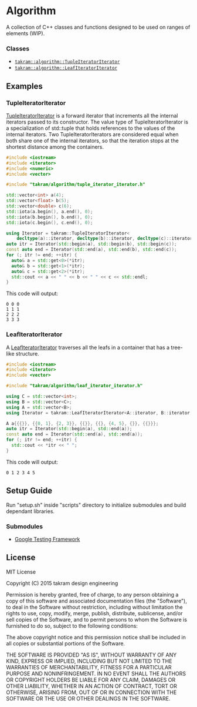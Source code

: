 Algorithm
=========

A collection of C++ classes and functions designed to be used on ranges of elements (WIP).

### Classes

- [`takram::algorithm::TupleIteratorIterator`](src/takram/algorithm/tuple_iterator_iterator.h)
- [`takram::algorithm::LeafIteratorIterator`](src/takram/algorithm/leaf_iterator_iterator.h)

## Examples

### TupleIteratorIterator

[TupleIteratorIterator](src/takram/algorithm/tuple_iterator_iterator.h) is a forward iterator that increments all the internal iterators passed to its constructor. The value type of TupleIteratorIterator is a specialization of std::tuple that holds references to the values of the internal iterators. Two TupleIteratorIterators are considered equal when both share one of the internal iterators, so that the iteration stops at the shortest distance among the containers.

```cpp
#include <iostream>
#include <iterator>
#include <numeric>
#include <vector>

#include "takram/algorithm/tuple_iterator_iterator.h"

std::vector<int> a(4);
std::vector<float> b(5);
std::vector<double> c(6);
std::iota(a.begin(), a.end(), 0);
std::iota(b.begin(), b.end(), 0);
std::iota(c.begin(), c.end(), 0);

using Iterator = takram::TupleIteratorIterator<
    decltype(a)::iterator, decltype(b)::iterator, decltype(c)::iterator>;
auto itr = Iterator(std::begin(a), std::begin(b), std::begin(c));
const auto end = Iterator(std::end(a), std::end(b), std::end(c));
for (; itr != end; ++itr) {
  auto& a = std::get<0>(*itr);
  auto& b = std::get<1>(*itr);
  auto& c = std::get<2>(*itr);
  std::cout << a << " " << b << " " << c << std::endl;
}
```

This code will output:

```
0 0 0
1 1 1
2 2 2
3 3 3
```

### LeafIteratorIterator

A [LeafIteratorIterator](src/takram/algorithm/leaf_iterator_iterator.h) traverses all the leafs in a container that has a tree-like structure.

```cpp
#include <iostream>
#include <iterator>
#include <vector>

#include "takram/algorithm/leaf_iterator_iterator.h"

using C = std::vector<int>;
using B = std::vector<C>;
using A = std::vector<B>;
using Iterator = takram::LeafIteratorIterator<A::iterator, B::iterator, C::iterator>;

A a{{{}}, {{0, 1}, {2, 3}}, {{}}, {{}, {4, 5}, {}}, {{}}};
auto itr = Iterator(std::begin(a), std::end(a));
const auto end = Iterator(std::end(a), std::end(a));
for (; itr != end; ++itr) {
  std::cout << *itr << " ";
}
```

This code will output:

```
0 1 2 3 4 5
```

## Setup Guide

Run "setup.sh" inside "scripts" directory to initialize submodules and build dependant libraries.

### Submodules

- [Google Testing Framework](https://chromium.googlesource.com/external/googletest)

## License

MIT License

Copyright (C) 2015 takram design engineering

Permission is hereby granted, free of charge, to any person obtaining a copy
of this software and associated documentation files (the "Software"), to deal
in the Software without restriction, including without limitation the rights
to use, copy, modify, merge, publish, distribute, sublicense, and/or sell
copies of the Software, and to permit persons to whom the Software is
furnished to do so, subject to the following conditions:

The above copyright notice and this permission notice shall be included in
all copies or substantial portions of the Software.

THE SOFTWARE IS PROVIDED "AS IS", WITHOUT WARRANTY OF ANY KIND, EXPRESS OR
IMPLIED, INCLUDING BUT NOT LIMITED TO THE WARRANTIES OF MERCHANTABILITY,
FITNESS FOR A PARTICULAR PURPOSE AND NONINFRINGEMENT. IN NO EVENT SHALL THE
AUTHORS OR COPYRIGHT HOLDERS BE LIABLE FOR ANY CLAIM, DAMAGES OR OTHER
LIABILITY, WHETHER IN AN ACTION OF CONTRACT, TORT OR OTHERWISE, ARISING FROM,
OUT OF OR IN CONNECTION WITH THE SOFTWARE OR THE USE OR OTHER DEALINGS IN
THE SOFTWARE.
